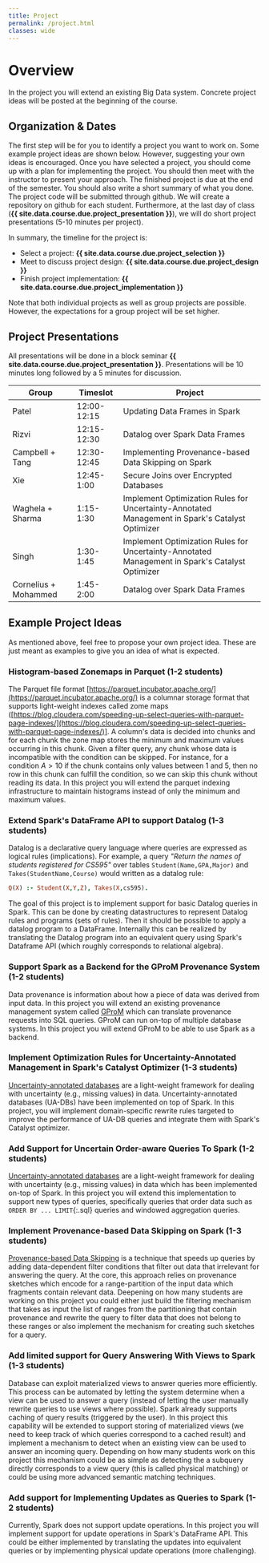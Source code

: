 ```yaml
---
title: Project
permalink: /project.html
classes: wide
---
```


# Overview

In the project you will extend an existing Big Data system. Concrete project ideas will be posted at the beginning of the course.

## Organization & Dates

The first step will be for you to identify a project you want to work on. Some example project ideas are shown below. However, suggesting your own ideas is encouraged. Once you have selected a project, you should come up with a plan for implementing the project. You should then meet with the instructor to present your approach. The finished project is due at the end of the semester. You should also write a short summary of what you done. The project code will be submitted through github. We will create a repository on github for each student. Furthermore, at the last day of class (**{{ site.data.course.due.project_presentation }}**), we will do short project presentations (5-10 minutes per project).

In summary, the timeline for the project is:

- Select a project: **{{ site.data.course.due.project_selection }}**
- Meet to discuss project design: **{{ site.data.course.due.project_design }}**
- Finish project implementation: **{{ site.data.course.due.project_implementation }}**

Note that both individual projects as well as group projects are possible. However, the expectations for a group project will be set higher.

## Project Presentations

All presentations will be done in a block seminar **{{ site.data.course.due.project_presentation }}**. Presentations will be 10 minutes long followed by a 5 minutes for discussion.

| Group                | Timeslot    | Project                                                                                         |
|----------------------|-------------|-------------------------------------------------------------------------------------------------|
| Patel                | 12:00-12:15 | Updating Data Frames in Spark                                                                   |
| Rizvi                | 12:15-12:30 | Datalog over Spark Data Frames                                                                  |
| Campbell + Tang      | 12:30-12:45 | Implementing Provenance-based Data Skipping on Spark                                            |
| Xie                  | 12:45-1:00  | Secure Joins over Encrypted Databases                                                                                                |
| Waghela + Sharma     | 1:15-1:30   | Implement Optimization Rules for Uncertainty-Annotated Management in Spark's Catalyst Optimizer |
| Singh                | 1:30-1:45   | Implement Optimization Rules for Uncertainty-Annotated Management in Spark's Catalyst Optimizer |
| Cornelius + Mohammed | 1:45-2:00   | Datalog over Spark Data Frames                                                                  |


## Example Project Ideas

As mentioned above, feel free to propose your own project idea. These are just meant as examples to give you an idea of what is expected.

### Histogram-based Zonemaps in Parquet (1-2 students)

The Parquet file format [https://parquet.incubator.apache.org/](https://parquet.incubator.apache.org/) is a columnar storage format that supports light-weight indexes called zome maps ([https://blog.cloudera.com/speeding-up-select-queries-with-parquet-page-indexes/](https://blog.cloudera.com/speeding-up-select-queries-with-parquet-page-indexes/)]. A column's data is decided into chunks and for each chunk the zone map stores the minimum and maximum values occurring in this chunk. Given a filter query, any chunk whose data is incompatible with the condition can be skipped. For instance, for a condition $A > 10$ if the chunk contains only values between $1$ and $5$, then no row in this chunk can fulfill the condition, so we can skip this chunk without reading its data. In this project you will extend the parquet indexing infrastructure to maintain histograms instead of only the minimum and maximum values.

### Extend Spark's DataFrame API to support Datalog (1-3 students)

Datalog is a declarative query language where queries are expressed as logical rules (implications). For example, a query *"Return the names of students registered for CS595"* over tables `Student(Name,GPA,Major)` and `Takes(StudentName,Course)` would written as a datalog rule:

```prolog
Q(X) :- Student(X,Y,Z), Takes(X,cs595).
```

The goal of this project is to implement support for basic Datalog queries in Spark. This can be done by creating datastructures to represent Datalog rules and programs (sets of rules). Then it should be possible to apply a datalog program to a DataFrame. Internally this can be realized by translating the Datalog program into an equivalent query using Spark's Dataframe API (which roughly corresponds to relational algebra).

### Support Spark as a Backend for the GProM Provenance System (1-2 students)

Data provenance is information about how a piece of data was derived from input data. In this project you will extend an existing provenance management system called [GProM](https://github.com/IITDBGroup/gprom) which can translate provenance requests into SQL queries. GProM can run on-top of multiple database systems. In this project you will extend GProM to be able to use Spark as a backend.

### Implement Optimization Rules for Uncertainty-Annotated Management in Spark's Catalyst Optimizer (1-3 students)

[Uncertainty-annotated databases](http://www.cs.iit.edu/~dbgroup/projects/ua-db.html) are a light-weight framework for dealing with uncertainty (e.g., missing values) in data. Uncertainty-annotated databases (UA-DBs) have been implemented on top of Spark. In this project, you will implement domain-specific rewrite rules targeted to improve the performance of UA-DB queries and integrate them with Spark's Catalyst optimizer.

### Add Support for Uncertain Order-aware Queries To Spark (1-2 students)

[Uncertainty-annotated databases](http://www.cs.iit.edu/~dbgroup/projects/ua-db.html) are a light-weight framework for dealing with uncertainty (e.g., missing values) in data which has been implemented on-top of Spark. In this project you will extend this implementation to support new types of queries, specifically queries that order data such as `ORDER BY ... LIMIT`{:.sql} queries and windowed aggregation queries.

### Implement Provenance-based Data Skipping on Spark (1-3 students)

[Provenance-based Data Skipping](http://www.cs.iit.edu/~dbgroup/projects/relevance.html) is a technique that speeds up queries by adding data-dependent filter conditions that filter out data that irrelevant for answering the query. At the core, this approach relies on provenance sketches which encode for a range-partition of the input data which fragments contain relevant data. Deepening on how many students are working on this project you could either just build the filtering mechanism that takes as input the list of ranges from the partitioning that contain provenance and rewrite the query to filter data that does not belong to these ranges or also implement the mechanism for creating such sketches for a query.

### Add limited support for Query Answering With Views to Spark (1-3 students)

Database can exploit materialized views to answer queries more efficiently. This process can be automated by letting the system determine when a view can be used to answer a query (instead of letting the user manually rewrite queries to use views where possible). Spark already supports caching of query results (triggered by the user). In this project this capability will be extended to support storing of materialized views (we need to keep track of which queries correspond to a cached result) and implement a mechanism to detect when an existing view can be used to answer an incoming query. Depending on how many students work on this project this mechanism could be as simple as detecting the a subquery directly corresponds to a view query (this is called physical matching) or could be using more advanced semantic matching techniques.

### Add support for Implementing Updates as Queries to Spark (1-2 students)

Currently, Spark does not support update operations. In this project you will implement support for update operations in Spark's DataFrame API. This could be either implemented by translating the updates into equivalent queries or by implementing physical update operations (more challenging).
